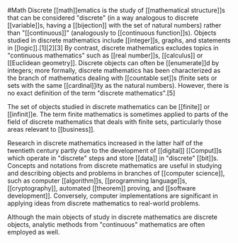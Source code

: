 #Math 
Discrete [[math]]ematics is the study of [[mathematical structure]]s that can be considered "discrete" (in a way analogous to discrete [[variable]]s, having a [[bijection]] with the set of natural numbers) rather than "[[continuous]]" (analogously to [[continuous function]]s). Objects studied in discrete mathematics include [[integer]]s, graphs, and statements in [[logic]].[1][2][3] By contrast, discrete mathematics excludes topics in "continuous mathematics" such as [[real number]]s, [[calculus]] or [[Euclidean geometry]]. Discrete objects can often be [[enumerate]]d by integers; more formally, discrete mathematics has been characterized as the branch of mathematics dealing with [[countable set]]s (finite sets or sets with the same [[cardinal]]ity as the natural numbers). However, there is no exact definition of the term "discrete mathematics".[5]

The set of objects studied in discrete mathematics can be [[finite]] or [[infinit]]e. The term finite mathematics is sometimes applied to parts of the field of discrete mathematics that deals with finite sets, particularly those areas relevant to [[business]].

Research in discrete mathematics increased in the latter half of the twentieth century partly due to the development of [[digital]] [[Comput]]s which operate in "discrete" steps and store [[data]] in "discrete" [[bit]]s. Concepts and notations from discrete mathematics are useful in studying and describing objects and problems in branches of [[computer science]], such as computer [[algorithm]]s, [[programming language]]s, [[cryptography]], automated [[theorem]] proving, and [[software development]]. Conversely, computer implementations are significant in applying ideas from discrete mathematics to real-world problems.

Although the main objects of study in discrete mathematics are discrete objects, analytic methods from "continuous" mathematics are often employed as well.
